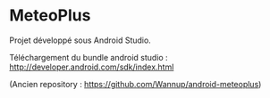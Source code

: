 # MeteoPlus

Projet développé sous Android Studio.

Téléchargement du bundle android studio : http://developer.android.com/sdk/index.html

(Ancien repository : https://github.com/Wannup/android-meteoplus)
